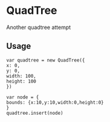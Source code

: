 # QuadTree
Another quadtree attempt

## Usage

```
var quadtree = new QuadTree({
x: 0,
y: 0,
width: 100,
height: 100
})

var node = {
bounds: {x:10,y:10,width:0,height:0}
}
quadtree.insert(node)


```
